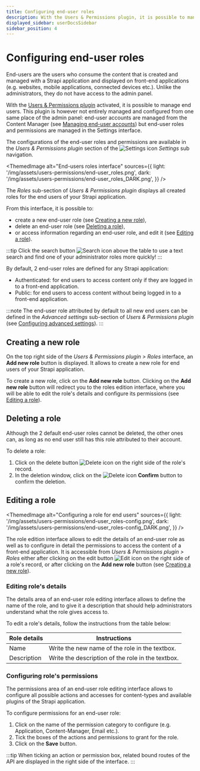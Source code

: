 ```yaml
---
title: Configuring end-user roles
description: With the Users & Permissions plugin, it is possible to manage roles for end users roles, i.e., users who consume the content that is created and managed with a Strapi application and displayed on front-end applications.
displayed_sidebar: userDocsSidebar
sidebar_position: 4
---
```


# Configuring end-user roles

End-users are the users who consume the content that is created and managed with a Strapi application and displayed on front-end applications (e.g. websites, mobile applications, connected devices etc.). Unlike the administrators, they do not have access to the admin panel.

With the [Users & Permissions plugin](../plugins/strapi-plugins.md#users-permissions-plugin) activated, it is possible to manage end users. This plugin is however not entirely managed and configured from one same place of the admin panel: end-user accounts are managed from the Content Manager (see [Managing end-user accounts](../users-roles-permissions/managing-end-users.md)) but end-user roles and permissions are managed in the Settings interface.

The configurations of the end-user roles and permissions are available in the *Users & Permissions plugin* section of the ![Settings icon](/img/assets/icons/v5/Cog.svg) _Settings_ sub navigation.

<ThemedImage
  alt="End-users roles interface"
  sources={{
    light: '/img/assets/users-permissions/end-user_roles.png',
    dark: '/img/assets/users-permissions/end-user_roles_DARK.png',
  }}
/>

The *Roles* sub-section of *Users & Permissions plugin* displays all created roles for the end users of your Strapi application.

From this interface, it is possible to:

- create a new end-user role (see [Creating a new role](#creating-a-new-role)),
- delete an end-user role (see [Deleting a role](#deleting-a-role)),
- or access information regarding an end-user role, and edit it (see [Editing a role](#editing-a-role)).

:::tip
Click the search button ![Search icon](/img/assets/icons/v5/Search.svg) above the table to use a text search and find one of your administrator roles more quickly!
:::

By default, 2 end-user roles are defined for any Strapi application:

- Authenticated: for end users to access content only if they are logged in to a front-end application.
- Public: for end users to access content without being logged in to a front-end application.

:::note
The end-user role attributed by default to all new end users can be defined in the *Advanced settings* sub-section of *Users & Permissions plugin* (see [Configuring advanced settings](../settings/configuring-users-permissions-plugin-settings.md#configuring-advanced-settings)).
:::

## Creating a new role

On the top right side of the *Users & Permissions plugin > Roles* interface, an **Add new role** button is displayed. It allows to create a new role for end users of your Strapi application.

To create a new role, click on the **Add new role** button.
Clicking on the **Add new role** button will redirect you to the roles edition interface, where you will be able to edit the role's details and configure its permissions (see [Editing a role](#editing-roles-details)).

## Deleting a role

Although the 2 default end-user roles cannot be deleted, the other ones can, as long as no end user still has this role attributed to their account.

To delete a role:

1. Click on the delete button ![Delete icon](/img/assets/icons/v5/Trash.svg) on the right side of the role's record.
2. In the deletion window, click on the ![Delete icon](/img/assets/icons/v5/Trash.svg) **Confirm** button to confirm the deletion.

## Editing a role

<ThemedImage
  alt="Configuring a role for end users"
  sources={{
    light: '/img/assets/users-permissions/end-user_roles-config.png',
    dark: '/img/assets/users-permissions/end-user_roles-config_DARK.png',
  }}
/>

The role edition interface allows to edit the details of an end-user role as well as to configure in detail the permissions to access the content of a front-end application. It is accessible from *Users & Permissions plugin > Roles* either after clicking on the edit button ![Edit icon](/img/assets/icons/v5/Pencil.svg) on the right side of a role's record, or after clicking on the **Add new role** button (see [Creating a new role](#creating-a-new-role)).

### Editing role's details

The details area of an end-user role editing interface allows to define the name of the role, and to give it a description that should help administrators understand what the role gives access to.

To edit a role's details, follow the instructions from the table below:

| Role details  | Instructions |
| ------------- | ---------------------------------------- |
| Name          | Write the new name of the role in the textbox. |
| Description   | Write the description of the role in the textbox. |

### Configuring role's permissions

The permissions area of an end-user role editing interface allows to configure all possible actions and accesses for content-types and available plugins of the Strapi application.

To configure permissions for an end-user role:

1. Click on the name of the permission category to configure (e.g. Application, Content-Manager, Email etc.).
2. Tick the boxes of the actions and permissions to grant for the role.
3. Click on the **Save** button.

:::tip
When ticking an action or permission box, related bound routes of the API are displayed in the right side of the interface.
:::
